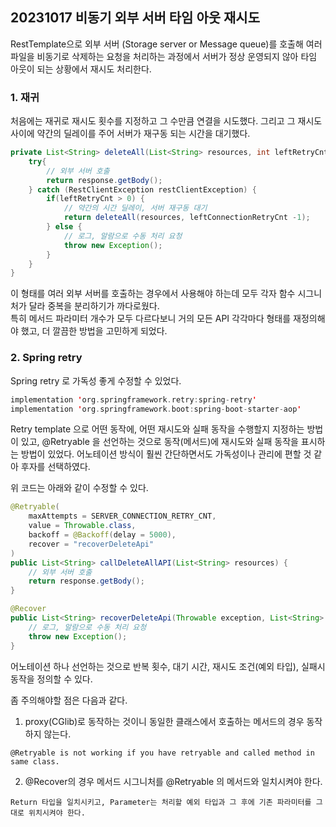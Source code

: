## 20231017 비동기 외부 서버 타임 아웃 재시도

RestTemplate으로 외부 서버 (Storage server or Message queue)를 호출해 여러 파일을 비동기로 삭제하는 요청을 처리하는 과정에서 서버가 정상 운영되지 않아 타임 아웃이 되는 상황에서 재시도 처리한다.

### 1. 재귀
처음에는 재귀로 재시도 횟수를 지정하고 그 수만큼 연결을 시도했다. 그리고 그 재시도 사이에 약간의 딜레이를 주어 서버가 재구동 되는 시간을 대기했다.
```java 
private List<String> deleteAll(List<String> resources, int leftRetryCnt) {
    try{
        // 외부 서버 호출 
        return response.getBody();
    } catch (RestClientException restClientException) {
        if(leftRetryCnt > 0) {
            // 약간의 시간 딜레이, 서버 재구동 대기 
            return deleteAll(resources, leftConnectionRetryCnt -1);
        } else {
            // 로그, 알람으로 수동 처리 요청
            throw new Exception();
        }
    }
}
```
이 형태를 여러 외부 서버를 호출하는 경우에서 사용해야 하는데 모두 각자 함수 시그니처가 달라 중복을 분리하기가 까다로웠다.     
특히 메서드 파라미터 개수가 모두 다르다보니 거의 모든 API 각각마다 형태를 재정의해야 했고, 더 깔끔한 방법을 고민하게 되었다.

### 2. Spring retry 

Spring retry 로 가독성 좋게 수정할 수 있었다.
```kotlin
implementation 'org.springframework.retry:spring-retry'
implementation 'org.springframework.boot:spring-boot-starter-aop'
```

Retry template 으로 어떤 동작에, 어떤 재시도와 실패 동작을 수행할지 지정하는 방법이 있고, @Retryable 을 선언하는 것으로 동작(메서드)에 재시도와 실패 동작을 표시하는 방법이 있었다.
어노테이션 방식이 훨씬 간단하면서도 가독성이나 관리에 편할 것 같아 후자를 선택하였다. 

위 코드는 아래와 같이 수정할 수 있다. 
```java
@Retryable(
    maxAttempts = SERVER_CONNECTION_RETRY_CNT,
    value = Throwable.class,
    backoff = @Backoff(delay = 5000),
    recover = "recoverDeleteApi"
)
public List<String> callDeleteAllAPI(List<String> resources) {
    // 외부 서버 호출 
    return response.getBody();
}

@Recover
public List<String> recoverDeleteApi(Throwable exception, List<String> resources) {
    // 로그, 알람으로 수동 처리 요청
    throw new Exception();
}
```

어노테이션 하나 선언하는 것으로 반복 횟수, 대기 시간, 재시도 조건(예외 타입), 실패시 동작을 정의할 수 있다.    

좀 주의해야할 점은 다음과 같다.
1. proxy(CGlib)로 동작하는 것이니 동일한 클래스에서 호출하는 메서드의 경우 동작하지 않는다. 
```
@Retryable is not working if you have retryable and called method in same class.
```
2. @Recover의 경우 메서드 시그니처를 @Retryable 의 메서드와 일치시켜야 한다.
```
Return 타입을 일치시키고, Parameter는 처리할 예외 타입과 그 후에 기존 파라미터를 그대로 위치시켜야 한다. 
```
